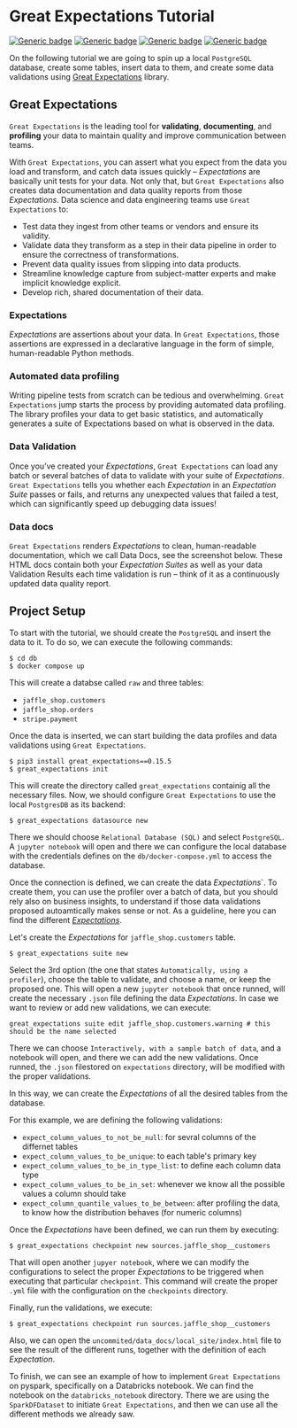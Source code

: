 # Great Expectations Tutorial

[![Generic badge](https://img.shields.io/badge/great_expectations-0.15.5-blue.svg)](https://docs.getdbt.com/dbt-cli/cli-overview)
[![Generic badge](https://img.shields.io/badge/PostgreSQL-13-blue.svg)](https://www.postgresql.org/)
[![Generic badge](https://img.shields.io/badge/Python-3.7-blue.svg)](https://www.python.org/)
[![Generic badge](https://img.shields.io/badge/Docker-20.10.6-blue.svg)](https://www.docker.com/)

On the following tutorial we are going to spin up a local `PostgreSQL` database, create some tables, insert data to them, and create some data validations using [Great Expectations](https://greatexpectations.io/) library.

## Great Expectations
`Great Expectations` is the leading tool for **validating**, **documenting**, and **profiling** your data to maintain quality and improve communication between teams.

With `Great Expectations`, you can assert what you expect from the data you load and transform, and catch data issues quickly – *Expectations* are basically unit tests for your data. Not only that, but `Great Expectations` also creates data documentation and data quality reports from those *Expectations*. Data science and data engineering teams use `Great Expectations` to:
- Test data they ingest from other teams or vendors and ensure its validity. 
- Validate data they transform as a step in their data pipeline in order to ensure the correctness of transformations. 
- Prevent data quality issues from slipping into data products. 
- Streamline knowledge capture from subject-matter experts and make implicit knowledge explicit. 
- Develop rich, shared documentation of their data.

### Expectations
*Expectations* are assertions about your data. In `Great Expectations`, those assertions are expressed in a declarative language in the form of simple, human-readable Python methods. 

### Automated data profiling
Writing pipeline tests from scratch can be tedious and overwhelming. `Great Expectations` jump starts the process by providing automated data profiling. The library profiles your data to get basic statistics, and automatically generates a suite of Expectations based on what is observed in the data.

### Data Validation
Once you’ve created your *Expectations*, `Great Expectations` can load any batch or several batches of data to validate with your suite of *Expectations*. `Great Expectations` tells you whether each *Expectation* in an *Expectation Suite* passes or fails, and returns any unexpected values that failed a test, which can significantly speed up debugging data issues!

### Data docs
`Great Expectations` renders *Expectations* to clean, human-readable documentation, which we call Data Docs, see the screenshot below. These HTML docs contain both your *Expectation Suites* as well as your data Validation Results each time validation is run – think of it as a continuously updated data quality report.

## Project Setup

To start with the tutorial, we should create the `PostgreSQL` and insert the data to it. To do so, we can execute the following commands:
``` 
$ cd db
$ docker compose up
```
This will create a databse called `raw` and three tables:
- `jaffle_shop.customers`
- `jaffle_shop.orders`
- `stripe.payment`

Once the data is inserted, we can start building the data profiles and data validations using `Great Expectations`.
```
$ pip3 install great_expectations==0.15.5
$ great_expectations init
```

This will create the directory called `great_expectations` containig all the necessary files. Now, we should configure `Great Expectations` to use the local `PostgresDB` as its backend:
```
$ great_expectations datasource new
```

There we should choose `Relational Database (SQL)` and select `PostgreSQL`. A `jupyter notebook` will open and there we can configure the local database with the credentials defines on the `db/docker-compose.yml` to access the database.

Once the connection is defined, we can create the data *Expectations*`. To create them, you can use the profiler over a batch of data, but you should rely also on business insights, to understand if those data validations proposed autoamtically makes sense or not. As a guideline, here you can find the different *[Expectations](https://great-expectations.readthedocs.io/en/v0.3.2/glossary.html)*.

Let's create the *Expectations* for `jaffle_shop.customers` table.
```
$ great_expectations suite new
```

Select the 3rd option (the one that states `Automatically, using a profiler`), choose the table to validate, and choose a name, or keep the proposed one. This will open a new `jupyter notebook` that once runned, will create the necessary `.json` file defining the data *Expectations*. In case we want to review or add new validations, we can execute:
```
great_expectations suite edit jaffle_shop.customers.warning # this should be the name selected
```

There we can choose `Interactively, with a sample batch of data`, and a notebook will open, and there we can add the new validations. Once runned, the `.json` filestored on `expectations` directory, will be modified with the proper validations.

In this way, we can create the *Expectations* of all the desired tables from the database.

For this example, we are defining the following validations:
- `expect_column_values_to_not_be_null`: for sevral columns of the differnet tables
- `expect_column_values_to_be_unique`: to each table's primary key
- `expect_column_values_to_be_in_type_list`: to define each column data type
- `expect_column_values_to_be_in_set`: whenever we know all the possible values a column should take
- `expect_column_quantile_values_to_be_between`: after profiling the data, to know how the distribution behaves (for numeric columns)


Once the *Expectations* have been defined, we can run them by executing:
```
$ great_expectations checkpoint new sources.jaffle_shop__customers
```
That will open another `jupyer notebook`, where we can modify the configurations to select the proper *Expectations* to be triggered when executing that particular `checkpoint`. This command will create the proper `.yml` file with the configuration on the `checkpoints` directory. 

Finally, run the validations, we execute:
```
$ great_expectations checkpoint run sources.jaffle_shop__customers
```

Also, we can open the `uncommited/data_docs/local_site/index.html` file to see the result of the different runs, together with the definition of each *Expectation*.

To finish, we can see an example of how to implement `Great Expectations` on pyspark, specifically on a Databricks notebook. We can find the notebook on the `databricks_notebook` directory. There we are using the `SparkDFDataset` to initiate `Great Expectations`, and then we can use all the different methods we already saw.